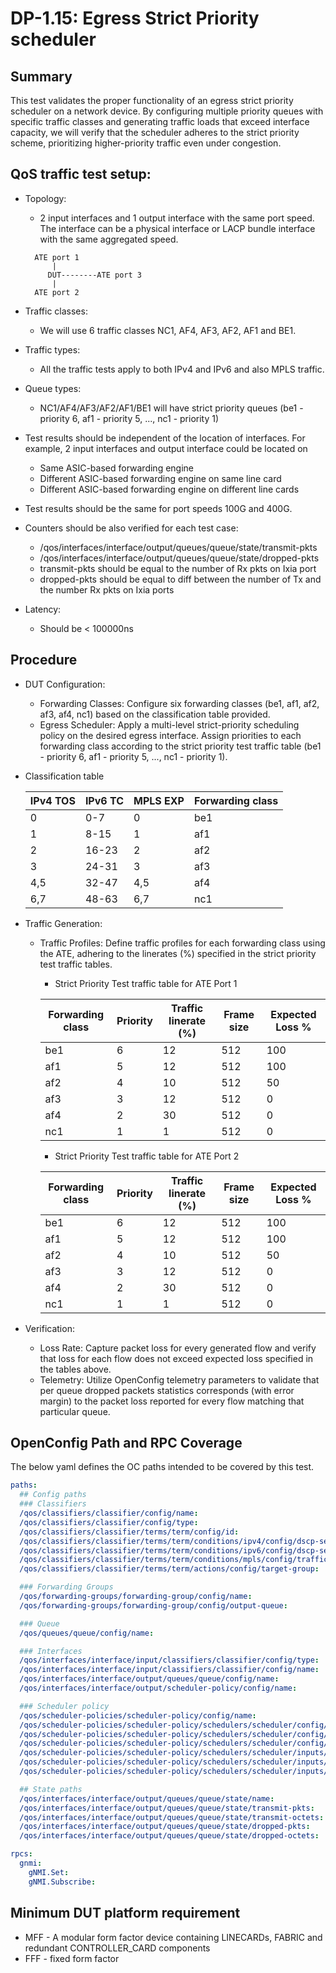 # DP-1.15: Egress Strict Priority scheduler

## Summary

This test validates the proper functionality of an egress strict priority scheduler on a network device. By configuring multiple priority queues with specific traffic classes and generating traffic loads that exceed interface capacity, we will verify that the scheduler adheres to the strict priority scheme, prioritizing higher-priority traffic even under congestion.

## QoS traffic test setup:

*   Topology:

    *   2 input interfaces and 1 output interface with the same port speed. The
        interface can be a physical interface or LACP bundle interface with the
        same aggregated speed.

    ```
      ATE port 1
          |
         DUT--------ATE port 3
          |
      ATE port 2
    ```

*   Traffic classes:

    *   We will use 6 traffic classes NC1, AF4, AF3, AF2, AF1 and BE1.

*   Traffic types:

    *   All the traffic tests apply to both IPv4 and IPv6 and also MPLS traffic.

*   Queue types:

    *   NC1/AF4/AF3/AF2/AF1/BE1 will have strict priority queues (be1 - priority 6, af1 - priority 5, ..., nc1 - priority 1)

*   Test results should be independent of the location of interfaces. For
    example, 2 input interfaces and output interface could be located on

    *   Same ASIC-based forwarding engine
    *   Different ASIC-based forwarding engine on same line card
    *   Different ASIC-based forwarding engine on different line cards

*   Test results should be the same for port speeds 100G and 400G.

*   Counters should be also verified for each test case:

    *   /qos/interfaces/interface/output/queues/queue/state/transmit-pkts
    *   /qos/interfaces/interface/output/queues/queue/state/dropped-pkts
    *   transmit-pkts should be equal to the number of Rx pkts on Ixia port
    *   dropped-pkts should be equal to diff between the number of Tx and the
        number Rx pkts on Ixia ports

*   Latency:

    *   Should be < 100000ns

## Procedure

* DUT Configuration:
    * Forwarding Classes: Configure six forwarding classes (be1, af1, af2, af3, af4, nc1) based on the classification table provided.
    * Egress Scheduler: Apply a multi-level strict-priority scheduling policy on the desired egress interface. Assign priorities to each forwarding class according to the strict priority test traffic table (be1 - priority 6, af1 - priority 5, ..., nc1 - priority 1).

* Classification table

    IPv4 TOS      |       IPv6 TC           |         MPLS EXP        |    Forwarding class
    ------------- | ----------------------- | ----------------------- | ---------------------
    0             |      0-7                |          0              |         be1
    1             |      8-15               |          1              |         af1
    2             |      16-23              |          2              |         af2
    3             |      24-31              |          3              |         af3
    4,5           |      32-47              |          4,5            |         af4
    6,7           |      48-63              |          6,7            |         nc1

* Traffic Generation:
    * Traffic Profiles: Define traffic profiles for each forwarding class using the ATE, adhering to the linerates (%) specified in the strict priority test traffic tables.

        * Strict Priority Test traffic table for ATE Port 1

        Forwarding class  |      Priority        |     Traffic linerate  (%)   |      Frame size        |    Expected Loss %
        ----------------- |--------------------- | --------------------------- |---------------------   | -----------------------------------
        be1               |      6               |          12                 |      512               |         100
        af1               |      5               |          12                 |      512               |         100
        af2               |      4               |          10                 |      512               |         50
        af3               |      3               |          12                 |      512               |         0
        af4               |      2               |          30                 |      512               |         0
        nc1               |      1               |          1                  |      512               |         0

        * Strict Priority Test traffic table for ATE Port 2

        Forwarding class  |      Priority        |     Traffic linerate  (%)   |      Frame size        |    Expected Loss %
        ----------------- |--------------------- | --------------------------- |---------------------   | -----------------------------------
        be1               |      6               |          12                 |      512               |         100
        af1               |      5               |          12                 |      512               |         100
        af2               |      4               |          10                 |      512               |         50
        af3               |      3               |          12                 |      512               |         0
        af4               |      2               |          30                 |      512               |         0
        nc1               |      1               |          1                  |      512               |         0


* Verification:
    * Loss Rate: Capture packet loss for every generated flow and verify that loss for each flow does not exceed expected loss specified in the tables above.
    * Telemetry: Utilize OpenConfig telemetry parameters to validate that per queue dropped packets statistics corresponds (with error margin) to the packet loss reported for every flow matching that particular queue.

## OpenConfig Path and RPC Coverage

The below yaml defines the OC paths intended to be covered by this test.

```yaml
paths:
  ## Config paths
  ### Classifiers
  /qos/classifiers/classifier/config/name:
  /qos/classifiers/classifier/config/type:
  /qos/classifiers/classifier/terms/term/config/id:
  /qos/classifiers/classifier/terms/term/conditions/ipv4/config/dscp-set:
  /qos/classifiers/classifier/terms/term/conditions/ipv6/config/dscp-set:
  /qos/classifiers/classifier/terms/term/conditions/mpls/config/traffic-class:
  /qos/classifiers/classifier/terms/term/actions/config/target-group:

  ### Forwarding Groups
  /qos/forwarding-groups/forwarding-group/config/name:
  /qos/forwarding-groups/forwarding-group/config/output-queue:

  ### Queue
  /qos/queues/queue/config/name:

  ### Interfaces
  /qos/interfaces/interface/input/classifiers/classifier/config/type:
  /qos/interfaces/interface/input/classifiers/classifier/config/name:
  /qos/interfaces/interface/output/queues/queue/config/name:
  /qos/interfaces/interface/output/scheduler-policy/config/name:

  ### Scheduler policy
  /qos/scheduler-policies/scheduler-policy/config/name:
  /qos/scheduler-policies/scheduler-policy/schedulers/scheduler/config/priority:
  /qos/scheduler-policies/scheduler-policy/schedulers/scheduler/config/sequence:
  /qos/scheduler-policies/scheduler-policy/schedulers/scheduler/config/type:
  /qos/scheduler-policies/scheduler-policy/schedulers/scheduler/inputs/input/config/id:
  /qos/scheduler-policies/scheduler-policy/schedulers/scheduler/inputs/input/config/input-type:
  /qos/scheduler-policies/scheduler-policy/schedulers/scheduler/inputs/input/config/queue:

  ## State paths
  /qos/interfaces/interface/output/queues/queue/state/name:
  /qos/interfaces/interface/output/queues/queue/state/transmit-pkts:
  /qos/interfaces/interface/output/queues/queue/state/transmit-octets:
  /qos/interfaces/interface/output/queues/queue/state/dropped-pkts:
  /qos/interfaces/interface/output/queues/queue/state/dropped-octets:

rpcs:
  gnmi:
    gNMI.Set:
    gNMI.Subscribe:
```

## Minimum DUT platform requirement

* MFF - A modular form factor device containing LINECARDs, FABRIC and redundant CONTROLLER_CARD components
* FFF - fixed form factor
